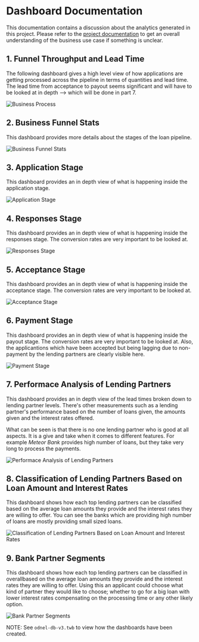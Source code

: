 # Dashboard Documentation

This documentation contains a discussion about the analytics generated in this project. Please refer to the [project documentation](/README.md) to get an overall understanding of the business use case if something is unclear.

## 1. Funnel Throughput and Lead Time

The following dashboard gives a high level view of how applications are getting processed across the pipeline in terms of quantities and lead time. The lead time from acceptance to payout seems significant and will have to be looked at in depth --> which will be done in part 7.

![Business Process](../images/dashboards/P01.png)

## 2. Business Funnel Stats

This dashboard provides more details about the stages of the loan pipeline.

![Business Funnel Stats](../images/dashboards/P02.png)

## 3. Application Stage

This dashboard provides an in depth view of what is happening inside the application stage.

![Application Stage](../images/dashboards/P03.png)

## 4. Responses Stage

This dashboard provides an in depth view of what is happening inside the responses stage. The conversion rates are very important to be looked at.

![Responses Stage](../images/dashboards/P04.png)

## 5. Acceptance Stage

This dashboard provides an in depth view of what is happening inside the acceptance stage. The conversion rates are very important to be looked at.

![Acceptance Stage](../images/dashboards/P05.png)

## 6. Payment Stage

This dashboard provides an in depth view of what is happening inside the payout stage. The conversion rates are very important to be looked at. Also, the applicantions which have been accepted but being lagging due to non-payment by the lending partners are clearly visible here.

![Payment Stage](../images/dashboards/P06.png)

## 7. Performace Analysis of Lending Partners

This dashboard provides an in depth view of the lead times broken down to lending partner levels. There's other measurements such as a lending partner's performance based on the number of loans given, the amounts given and the interest rates offered.

What can be seen is that there is no one lending partner who is good at all aspects. It is a give and take when it comes to different features. For example _Meteor Bank_ provides high number of loans, but they take very long to process the payments.

![Performace Analysis of Lending Partners](../images/dashboards/P07.png)

## 8. Classification of Lending Partners Based on Loan Amount and Interest Rates

This dashboard shows how each top lending partners can be classified based on the average loan amounts they provide and the interest rates they are willing to offer. You can see the banks which are providing high number of loans are mostly providing small sized loans.

![Classification of Lending Partners Based on Loan Amount and Interest Rates](../images/dashboards/P08.png)

## 9. Bank Partner Segments

This dashboard shows how each top lending partners can be classified in overallbased on the average loan amounts they provide and the interest rates they are willing to offer. Using this an applicant could choose what kind of partner they would like to choose; whether to go for a big loan with lower interest rates compensating on the processing time or any other likely option.

![Bank Partner Segments](../images/dashboards/P09.png)

NOTE: See `odnel-db-v3.twb` to view how the dashboards have been created.